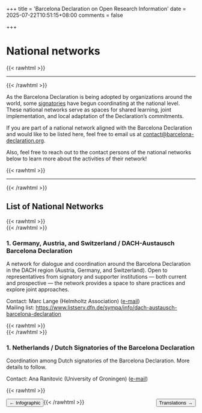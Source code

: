 +++
title = 'Barcelona Declaration on Open Research Information'
date = 2025-07-22T10:51:15+08:00
comments = false

+++

# National networks
{{< rawhtml >}}
<hr class="small">
{{< /rawhtml >}}

As the Barcelona Declaration is being adopted by organizations around the world, some [signatories](/signatories) have begun coordinating at the national level. These national networks serve as spaces for shared learning, joint implementation, and local adaptation of the Declaration’s commitments.

If you are part of a national network aligned with the Barcelona Declaration and would like to be listed here, feel free to email us at contact@barcelona-declaration.org.

Also, feel free to reach out to the contact persons of the national networks below to learn more about the activities of their network! 

{{< rawhtml >}}
<br>
<hr class="small">
{{< /rawhtml >}}

## List of National Networks  
{{< rawhtml >}}
<br>
{{< /rawhtml >}}

### 1. Germany, Austria, and Switzerland / DACH-Austausch Barcelona Declaration
  
A network for dialogue and coordination around the Barcelona Declaration in the DACH region (Austria, Germany, and Switzerland). Open to representatives from signatory and supporter institutions — both current and prospective — the network provides a space to share practices and explore joint approaches.  
  
Contact: Marc Lange (Helmholtz Association) ([e-mail](mailto:marc.lange@os.helmholtz.de))  
Mailing list: https://www.listserv.dfn.de/sympa/info/dach-austausch-barcelona-declaration

{{< rawhtml >}}
<br>
{{< /rawhtml >}}

### 1. Netherlands / Dutch Signatories of the Barcelona Declaration


Coordination among Dutch signatories of the Barcelona Declaration. More details to follow.
  
Contact: Ana Ranitovic (University of Groningen) ([e-mail](a.ranitovic@rug.nl))

{{< rawhtml >}}

<button style="float:left" onclick="document.location='/infographic'">&larr; Infographic</button> 

<button style="float:right" onclick="document.location='/translations'">Translations &rarr;</button> 

{{< /rawhtml >}}
